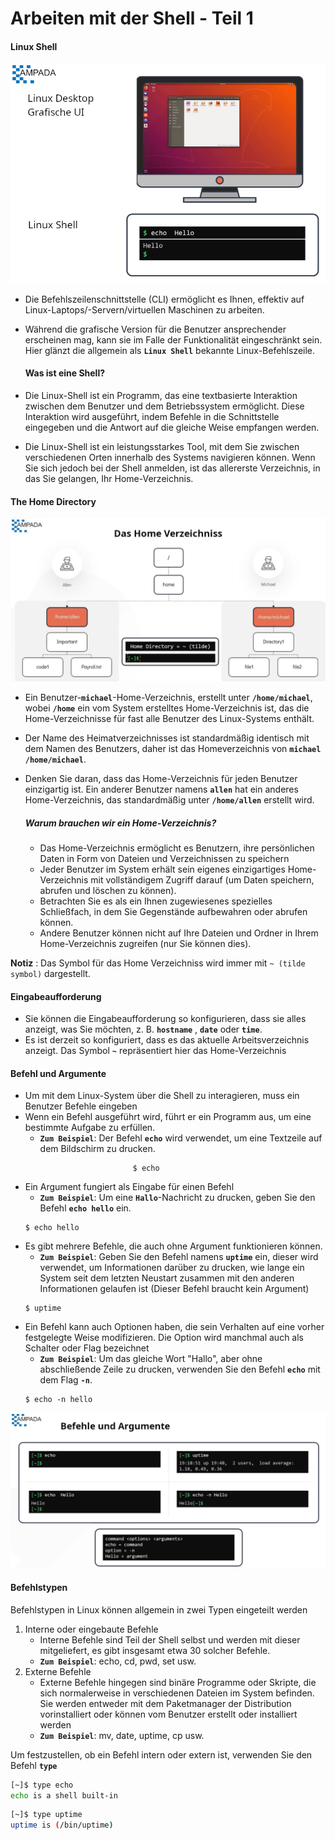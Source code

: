 # Arbeiten mit der Shell - Teil 1

#### Linux Shell

![Shell](../../images/Shell.PNG)

- Die Befehlszeilenschnittstelle (CLI) ermöglicht es Ihnen, effektiv auf Linux-Laptops/-Servern/virtuellen Maschinen zu arbeiten.
- Während die grafische Version für die Benutzer ansprechender erscheinen mag, kann sie im Falle der Funktionalität eingeschränkt sein. Hier glänzt die allgemein als **`Linux Shell`** bekannte Linux-Befehlszeile.


  #### Was ist eine Shell?

 - Die Linux-Shell ist ein Programm, das eine textbasierte Interaktion zwischen dem Benutzer und dem Betriebssystem ermöglicht. Diese Interaktion wird ausgeführt, indem Befehle in die Schnittstelle eingegeben und die Antwort auf die gleiche Weise empfangen werden.
 - Die Linux-Shell ist ein leistungsstarkes Tool, mit dem Sie zwischen verschiedenen Orten innerhalb des Systems navigieren können. Wenn Sie sich jedoch bei der Shell anmelden, ist das allererste Verzeichnis, in das Sie gelangen, Ihr Home-Verzeichnis.

#### The Home Directory

![homedir](../../images/The_Home_Directory.JPG)

- Ein Benutzer-**`michael`**-Home-Verzeichnis, erstellt unter **`/home/michael`**, wobei **`/home`** ein vom System erstelltes Home-Verzeichnis ist, das die Home-Verzeichnisse für fast alle Benutzer des Linux-Systems enthält.
- Der Name des Heimatverzeichnisses ist standardmäßig identisch mit dem Namen des Benutzers, daher ist das Homeverzeichnis von **`michael`** **`/home/michael`**.
- Denken Sie daran, dass das Home-Verzeichnis für jeden Benutzer einzigartig ist. Ein anderer Benutzer namens **`allen`** hat ein anderes Home-Verzeichnis, das standardmäßig unter **`/home/allen`** erstellt wird.

  ##### Warum brauchen wir ein Home-Verzeichnis?
   - Das Home-Verzeichnis ermöglicht es Benutzern, ihre persönlichen Daten in Form von Dateien und Verzeichnissen zu speichern
   - Jeder Benutzer im System erhält sein eigenes einzigartiges Home-Verzeichnis mit vollständigem Zugriff darauf (um Daten speichern, abrufen und löschen zu können).
   - Betrachten Sie es als ein Ihnen zugewiesenes spezielles Schließfach, in dem Sie Gegenstände aufbewahren oder abrufen können.
   - Andere Benutzer können nicht auf Ihre Dateien und Ordner in Ihrem Home-Verzeichnis zugreifen (nur Sie können dies).

**Notiz** : Das Symbol für das Home Verzeichniss wird immer mit `~ (tilde symbol)` dargestellt.

#### Eingabeaufforderung

- Sie können die Eingabeaufforderung so konfigurieren, dass sie alles anzeigt, was Sie möchten, z. B. **`hostname`** , **`date`** oder **`time`**.
- Es ist derzeit so konfiguriert, dass es das aktuelle Arbeitsverzeichnis anzeigt. Das Symbol **`~`** repräsentiert hier das Home-Verzeichnis

#### Befehl und Argumente

- Um mit dem Linux-System über die Shell zu interagieren, muss ein Benutzer Befehle eingeben
- Wenn ein Befehl ausgeführt wird, führt er ein Programm aus, um eine bestimmte Aufgabe zu erfüllen.
   - **`Zum Beispiel`**: Der Befehl **`echo`** wird verwendet, um eine Textzeile auf dem Bildschirm zu drucken.
  ```
                          $ echo
  ```
- Ein Argument fungiert als Eingabe für einen Befehl
   - **`Zum Beispiel`**: Um eine **`Hallo`**-Nachricht zu drucken, geben Sie den Befehl **`echo hello`** ein.
  ```
  $ echo hello
  ```
- Es gibt mehrere Befehle, die auch ohne Argument funktionieren können.
   - **`Zum Beispiel`**: Geben Sie den Befehl namens **`uptime`** ein, dieser wird verwendet, um Informationen darüber zu drucken, wie lange ein System seit dem letzten Neustart zusammen mit den anderen Informationen gelaufen ist (Dieser Befehl braucht kein Argument)
  ```
  $ uptime
  ```
- Ein Befehl kann auch Optionen haben, die sein Verhalten auf eine vorher festgelegte Weise modifizieren. Die Option wird manchmal auch als Schalter oder Flag bezeichnet
   - **`Zum Beispiel`**: Um das gleiche Wort "Hallo", aber ohne abschließende Zeile zu drucken, verwenden Sie den Befehl **`echo`** mit dem Flag **`-n`**.
  ```
  $ echo -n hello
  ```

![command-argument](../../images/Command-and-Arguments.PNG)

#### Befehlstypen

Befehlstypen in Linux können allgemein in zwei Typen eingeteilt werden
  1. Interne oder eingebaute Befehle
     - Interne Befehle sind Teil der Shell selbst und werden mit dieser mitgeliefert, es gibt insgesamt etwa 30 solcher Befehle.
     - **`Zum Beispiel`**: echo, cd, pwd, set usw.
  1. Externe Befehle
     - Externe Befehle hingegen sind binäre Programme oder Skripte, die sich normalerweise in verschiedenen Dateien im System befinden. Sie werden entweder mit dem Paketmanager der Distribution vorinstalliert oder können vom Benutzer erstellt oder installiert werden
     - **`Zum Beispiel`**: mv, date, uptime, cp usw.

Um festzustellen, ob ein Befehl intern oder extern ist, verwenden Sie den Befehl **`type`**

```bash
[~]$ type echo
echo is a shell built-in
```

```bash
[~]$ type uptime
uptime is (/bin/uptime)
```
